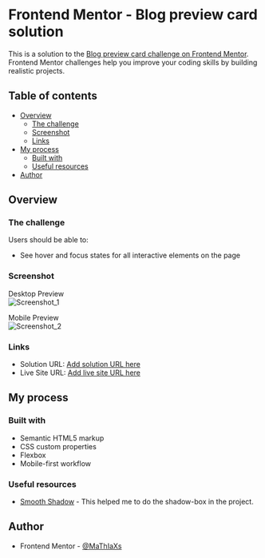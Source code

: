 # Frontend Mentor - Blog preview card solution

This is a solution to the [Blog preview card challenge on Frontend Mentor](https://www.frontendmentor.io/challenges/blog-preview-card-ckPaj01IcS). Frontend Mentor challenges help you improve your coding skills by building realistic projects. 

## Table of contents

- [Overview](#overview)
  - [The challenge](#the-challenge)
  - [Screenshot](#screenshot)
  - [Links](#links)
- [My process](#my-process)
  - [Built with](#built-with)
  - [Useful resources](#useful-resources)
- [Author](#author)

## Overview

### The challenge

Users should be able to:

- See hover and focus states for all interactive elements on the page

### Screenshot

Desktop Preview <br>
![Screenshot_1](https://github.com/MaThIaXs/BlogPreviewCard/assets/113397248/0638d449-c969-4ee7-9244-44747cb7e639)

Mobile Preview <br>
![Screenshot_2](https://github.com/MaThIaXs/BlogPreviewCard/assets/113397248/33055bbf-d1f3-43c8-aa00-0009823890e9)


### Links

- Solution URL: [Add solution URL here](https://your-solution-url.com)
- Live Site URL: [Add live site URL here](https://your-live-site-url.com)

## My process

### Built with

- Semantic HTML5 markup
- CSS custom properties
- Flexbox
- Mobile-first workflow


### Useful resources

- [Smooth Shadow](https://shadows.brumm.af) - This helped me to do the shadow-box in the project.

## Author

- Frontend Mentor - [@MaThIaXs](https://www.frontendmentor.io/profile/MaThIaXs)
